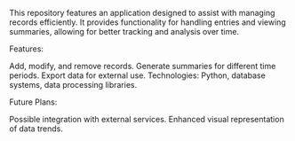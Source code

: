 This repository features an application designed to assist with managing records efficiently. It provides functionality for handling entries and viewing summaries, allowing for better tracking and analysis over time.

Features:

Add, modify, and remove records.
Generate summaries for different time periods.
Export data for external use.
Technologies:
Python, database systems, data processing libraries.

Future Plans:

Possible integration with external services.
Enhanced visual representation of data trends.
